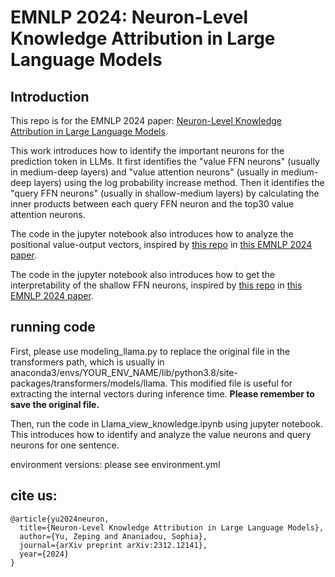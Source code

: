 # EMNLP 2024: Neuron-Level Knowledge Attribution in Large Language Models

## Introduction

This repo is for the EMNLP 2024 paper: [Neuron-Level Knowledge Attribution in Large Language Models](https://zepingyu0512.github.io/neuron-attribution.github.io/).

This work introduces how to identify the important neurons for the prediction token in LLMs. It first identifies the "value FFN neurons" (usually in medium-deep layers) and "value attention neurons" (usually in medium-deep layers) using the log probability increase method. Then it identifies the "query FFN neurons" (usually in shallow-medium layers) by calculating the inner products between each query FFN neuron and the top30 value attention neurons.

The code in the jupyter notebook also introduces how to analyze the positional value-output vectors, inspired by [this repo](https://github.com/zepingyu0512/in-context-mechanism) in [this EMNLP 2024 paper](https://zepingyu0512.github.io/in-context-mechanism.github.io/).

The code in the jupyter notebook also introduces how to get the interpretability of the shallow FFN neurons, inspired by [this repo](https://github.com/zepingyu0512/arithmetic-mechanism) in [this EMNLP 2024 paper](https://zepingyu0512.github.io/arithmetic-mechanism.github.io/).

## running code

First, please use modeling_llama.py to replace the original file in the transformers path, which is usually in anaconda3/envs/YOUR_ENV_NAME/lib/python3.8/site-packages/transformers/models/llama. This modified file is useful for extracting the internal vectors during inference time. **Please remember to save the original file.** 

Then, run the code in Llama_view_knowledge.ipynb using jupyter notebook. This introduces how to identify and analyze the value neurons and query neurons for one sentence.

environment versions: please see environment.yml

## cite us: 

```
@article{yu2024neuron,
  title={Neuron-Level Knowledge Attribution in Large Language Models},
  author={Yu, Zeping and Ananiadou, Sophia},
  journal={arXiv preprint arXiv:2312.12141},
  year={2024}
}
```
